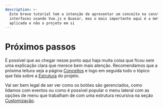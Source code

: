 ```yaml
---
description: >-
  Este breve tutorial tem a intenção de apresentar um conceito na construção de
  interfaces usando Vue.js e Quasar, mas o mais importante aqui é a metodologia
  aplicada e não o projeto em si
---
```


# Próximos passos

É possível que ao chegar nesse ponto aqui haja muita coisa que ficou sem uma explicação clara que merece bem mais atenção. Recomendamos que a próxima leitura seja a página [Conceitos](../conceitos.md) e logo em seguida todo o tópico que fala sobre a [Estrutura](../como-utilizar/) do projeto.

Vai ser bem legal de ser ver como os botões são gerenciados, como lidamos com eventos ou como é possível popular o menu lateral com as opções de menu que trabalham de com uma estrutura recursiva na seção [Customização](../customizacao/).

